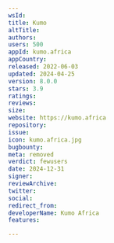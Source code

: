 ```yaml
---
wsId: 
title: Kumo
altTitle: 
authors: 
users: 500
appId: kumo.africa
appCountry: 
released: 2022-06-03
updated: 2024-04-25
version: 8.0.0
stars: 3.9
ratings: 
reviews: 
size: 
website: https://kumo.africa
repository: 
issue: 
icon: kumo.africa.jpg
bugbounty: 
meta: removed
verdict: fewusers
date: 2024-12-31
signer: 
reviewArchive: 
twitter: 
social: 
redirect_from: 
developerName: Kumo Africa
features: 

---
```


